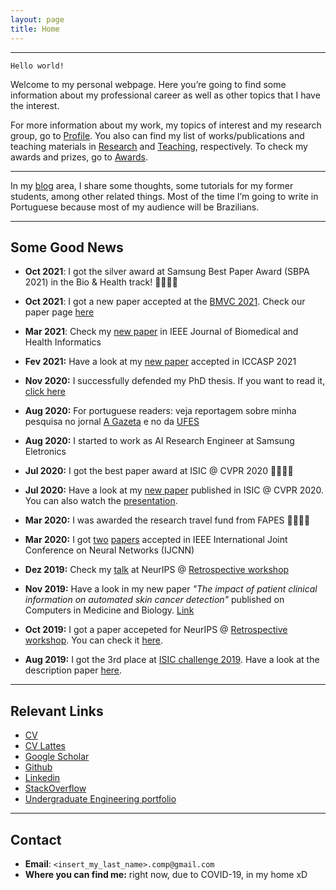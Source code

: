 ```yaml
---
layout: page
title: Home
---
```

___
`Hello world!` 

Welcome to my personal webpage. 
Here you’re going to find some information about my professional career as well as other topics that I have the interest.

For more information about my work, my topics of interest and my research group, go to [Profile](profile). You also can find my list of works/publications and teaching materials in [Research](research) and [Teaching](Teaching), respectively. To check my awards and prizes, go to [Awards](awards).

___
In my [blog](blog) area, I share some thoughts, some tutorials for my former students, among other related things. Most of the time I’m going to write in Portuguese because most of my audience will be Brazilians. 

___

## Some Good News

+ **Oct 2021**: I got the silver award at Samsung Best Paper Award (SBPA 2021) in the Bio & Health track! 🎉🎉🎉🎉

+ **Oct 2021**: I got a new paper accepted at the [BMVC 2021](https://www.bmvc2021.com/). Check our paper page [here](https://cyclempi.github.io/)

+ **Mar 2021**: Check my [new paper](https://ieeexplore.ieee.org/document/9364366) in IEEE Journal of Biomedical and Health Informatics

+ **Fev 2021:** Have a look at my [new paper](https://arxiv.org/pdf/2102.11771.pdf) accepted in ICCASP 2021

+ **Nov 2020:** I successfully defended my PhD thesis. If you want to read it, [click here](https://informatica.ufes.br/en/pos-graduacao/PPGI/thesis-details?id=14992)

+ **Aug 2020:** For portuguese readers: veja reportagem sobre minha pesquisa no jornal [A Gazeta](https://www.agazeta.com.br/revista-ag/vida/aluno-da-ufes-ganha-premio-por-software-que-auxilia-na-deteccao-de-cancer-de-pele-0820) e no da [UFES](http://www.ufes.br/conteudo/software-que-auxilia-na-deteccao-de-cancer-de-pele-recebe-premio-internacional)

+ **Aug 2020:** I started to work as AI Research Engineer at Samsung Eletronics

+ **Jul 2020:**  I got the best paper award at ISIC @ CVPR 2020 🎉🎉🎉🎉

+ **Jul 2020:** Have a look at my [new paper](http://openaccess.thecvf.com/content_CVPRW_2020/papers/w42/Pacheco_On_Out-of-Distribution_Detection_Algorithms_With_Deep_Neural_Skin_Cancer_Classifiers_CVPRW_2020_paper.pdf) published in ISIC @ CVPR 2020. You can also watch the [presentation](https://www.youtube.com/watch?v=3kICSeBOndk&feature=youtu.be).
+ **Mar 2020:** I was awarded the research travel fund from FAPES 🎉🎉🎉🎉
+ **Mar 2020:** I got [two](https://ieeexplore.ieee.org/document/9206685) [papers](https://ieeexplore.ieee.org/document/9207552) accepted in IEEE International Joint Conference on Neural Networks (IJCNN)
+ **Dez 2019:** Check my [talk](assets/files/talks/neurips2019.pdf) at NeurIPS @ [Retrospective workshop](https://ml-retrospectives.github.io/neurips2019/schedule/)
+ **Nov 2019:** Have a look in my new paper _"The impact of patient clinical information on automated skin cancer detection"_ published on Computers in Medicine and Biology. [Link](https://www.sciencedirect.com/science/article/pii/S0010482519304019)
+ **Oct 2019:** I got a paper accepeted for NeurIPS @ [Retrospective workshop](https://ml-retrospectives.github.io/neurips2019/schedule/). You can check it [here](https://ml-retrospectives.github.io/neurips2019/assets/pdfs/Recent_advances_in_deep_learning_applied_to_skin_cancer_detection.pdf).
+ **Aug 2019:** I got the 3rd place at [ISIC challenge 2019](http://challenge2019.isic-archive.com). Have a look at the description paper [here](https://arxiv.org/pdf/1909.04525.pdf).

___

## Relevant Links
+ [CV](assets/files/andre-pacheco-cv.pdf)
+ [CV Lattes](http://lattes.cnpq.br/8898143425329967)
+ [Google Scholar](https://scholar.google.com/citations?user=OVhpuAgAAAAJ&hl=en)
+ [Github](http://github.com/paaatcha)
+ [Linkedin](https://linkedin.com/in/pacheco-andre/)
+ [StackOverflow](https://stackoverflow.com/users/9424793/andr%C3%A9-pacheco)
+ [Undergraduate Engineering portfolio](assets/files/andre-pacheco-eng-undergrad-portfolio.pdf)

___
## Contact
+ **Email**: `<insert_my_last_name>.comp@gmail.com`
+ **Where you can find me:** right now, due to COVID-19, in my home xD

